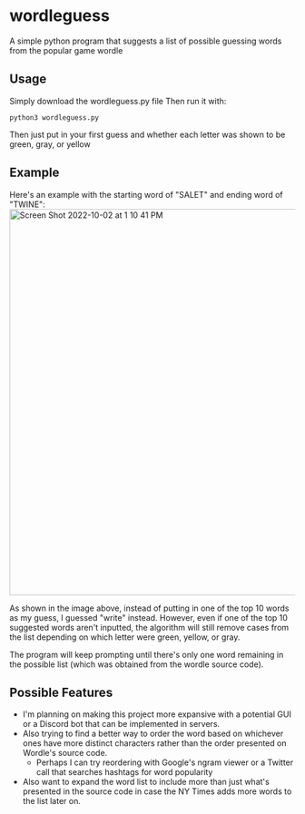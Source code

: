 # wordleguess
 A simple python program that suggests a list of possible guessing words from the popular game wordle
 
## Usage
Simply download the wordleguess.py file 
Then run it with:

`python3 wordleguess.py`

Then just put in your first guess and whether each letter was shown to be green, gray, or yellow

## Example
Here's an example with the starting word of "SALET" and ending word of "TWINE":
<img width="681" alt="Screen Shot 2022-10-02 at 1 10 41 PM" src="https://user-images.githubusercontent.com/9218849/193467223-40aae441-7c37-47ad-9273-f75197f8bc50.png">

As shown in the image above, instead of putting in one of the top 10 words as my guess, I guessed "write" instead. However, even if one of the top 10 suggested words aren't inputted, the algorithm will still remove cases from the list depending on which letter were green, yellow, or gray.

The program will keep prompting until there's only one word remaining in the possible list (which was obtained from the wordle source code). 

## Possible Features
- I'm planning on making this project more expansive with a potential GUI or a Discord bot that can be implemented in servers.
- Also trying to find a better way to order the word based on whichever ones have more distinct characters rather than the order presented on Wordle's source code. 
  - Perhaps I can try reordering with Google's ngram viewer or a Twitter call that searches hashtags for word popularity
- Also want to expand the word list to include more than just what's presented in the source code in case the NY Times adds more words to the list later on.


